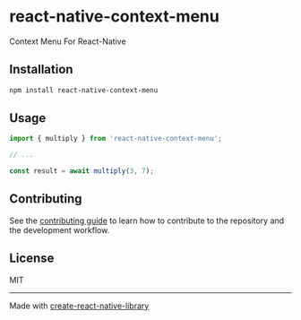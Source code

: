 # react-native-context-menu

Context Menu For React-Native

## Installation

```sh
npm install react-native-context-menu
```

## Usage


```js
import { multiply } from 'react-native-context-menu';

// ...

const result = await multiply(3, 7);
```


## Contributing

See the [contributing guide](CONTRIBUTING.md) to learn how to contribute to the repository and the development workflow.

## License

MIT

---

Made with [create-react-native-library](https://github.com/callstack/react-native-builder-bob)
